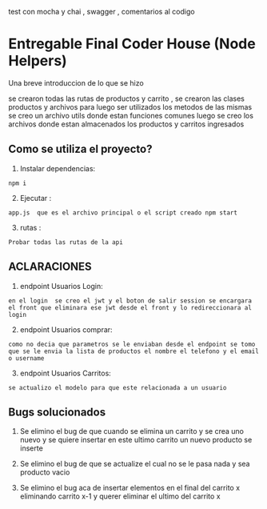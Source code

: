  test con mocha y chai , swagger , comentarios al codigo


# Entregable Final Coder House (Node Helpers)

Una breve introduccion de lo que se hizo

se crearon todas las rutas  de productos  y carrito ,  se crearon las clases productos y archivos
para luego ser utilizados los metodos de las mismas   se creo un archivo utils donde estan funciones comunes
luego se creo los archivos donde estan almacenados los productos y carritos ingresados

## Como se utiliza el proyecto?

1. Instalar dependencias:

```
npm i 
```

2. Ejecutar :

```
app.js  que es el archivo principal o el script creado npm start
```

3. rutas :
```
Probar todas las rutas de la api
```

## ACLARACIONES


1.  endpoint Usuarios Login:

```
en el login  se creo el jwt y el boton de salir session se encargara el front que eliminara ese jwt desde el front y lo redireccionara al login
```

2. endpoint  Usuarios comprar:

```
como no decia que parametros se le enviaban desde el endpoint se tomo que se le envia la lista de productos el nombre el telefono y el email o username
```
3.  endpoint Usuarios Carritos:
```
se actualizo el modelo para que este relacionada a un usuario
```

## Bugs solucionados

1. Se elimino el bug de que cuando se elimina un carrito y se crea uno nuevo y se quiere insertar en este ultimo carrito un nuevo producto se inserte

2. Se elimino el bug  de que se actualize el cual no se le pasa nada y sea  producto vacio

3. Se elimino el bug aca de insertar elementos en el final del carrito x eliminando carrito x-1  y querer eliminar el ultimo del carrito x


